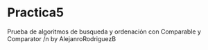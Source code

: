 # Practica5
Prueba de algoritmos de busqueda y ordenación con Comparable y Comparator
/n by AlejanroRodriguezB
